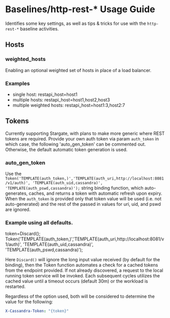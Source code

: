# Baselines/http-rest-* Usage Guide

Identifies some key settings, as well as tips & tricks for use with the `http-rest-*` baseline activities.

## Hosts
### weighted_hosts
Enabling an optional weighted set of hosts in place of a load balancer.

### Examples
* single host: restapi_host=host1
* multiple hosts: restapi_host=host1,host2,host3
* multiple weighted hosts: restapi_host=host1:3,host2:7

## Tokens
Currently supporting Stargate, with plans to make more generic where REST tokens are required.  Provide your own auth token via param `auth_token` in which case, the following 'auto_gen_token' 
can be commented out.  Otherwise, the default automatic token generation is used.

### auto_gen_token
Use the `Token('TEMPLATE(auth_token,)','TEMPLATE(auth_uri,http://localhost:8081/v1/auth)', 'TEMPLATE(auth_uid,cassandra)', 'TEMPLATE(auth_pswd,cassandra)');` string binding function, which auto-generates, caches, and returns a token with automatic refresh upon expiry.
When the `auth_token` is provided only that token value will be used (i.e. not auto-generated) and the rest of the passed in values for uri, uid, and pswd are ignored.

### Example using all defaults.
token=Discard(); Token('TEMPLATE(auth_token,)','TEMPLATE(auth_uri,http://localhost:8081/v1/auth)', 'TEMPLATE(auth_uid,cassandra)', 'TEMPLATE(auth_pswd,cassandra)');

Here `Discard()` will ignore the long input value received (by default for the binding), then the Token function automates a check for a cached tokens from the endpoint provided.
If not already discovered, a request to the local running token service will be invoked.
Each subsequent cycles utilizes the cached value until a timeout occurs (default 30m) or the workload is restarted.

Regardless of the option used, both will be considered to determine the value for the following:
```yaml
X-Cassandra-Token: "{token}"
```
